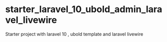 # starter_laravel_10_ubold_admin_laravel_livewire
Starter project with laravel 10 , ubold template and laravel livewire
